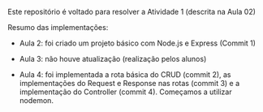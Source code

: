 Este repositório é voltado para resolver a Atividade 1 (descrita na Aula 02)

Resumo das implementações:

- Aula 2: foi criado um projeto básico com Node.js e Express (Commit 1)

- Aula 3: não houve atualização (realização pelos alunos)

- Aula 4: foi implementada a rota básica do CRUD (commit 2), as implementações do Request e Response nas rotas (commit 3) e a implementação do Controller (commit 4). Começamos a utilizar nodemon. 
